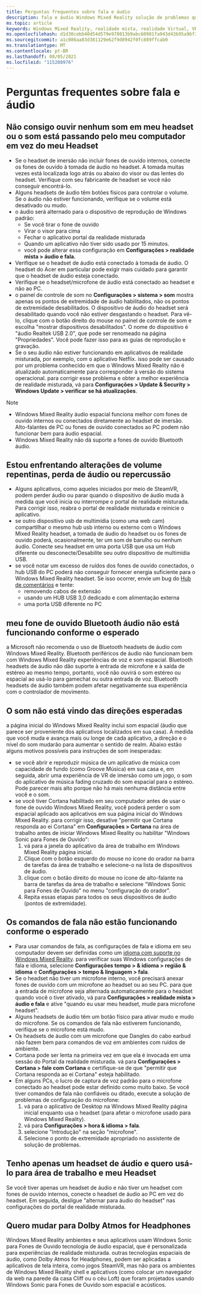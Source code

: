 ```yaml
---
title: Perguntas frequentes sobre fala e áudio
description: fala e áudio Windows Mixed Reality solução de problemas que vão além da nossa documentação de suporte de consumidor padrão.
ms.topic: article
keywords: Windows Mixed Reality, realidade mista, realidade Virtual, VR, MR, solução de problemas, erros, ajuda, suporte, problemas de áudio, problemas de fala
ms.openlocfilehash: d1d30cebb40d54d579e978013b9abc60981fa943d43b95a96f358092631b4d27
ms.sourcegitcommit: a1c086aa83d381129e62f9d8942f0fc889ffcab0
ms.translationtype: MT
ms.contentlocale: pt-BR
ms.lasthandoff: 08/05/2021
ms.locfileid: "115208976"
---
```

# <a name="speech-and-audio-faqs"></a>Perguntas frequentes sobre fala e áudio

## <a name="i-cant-hear-any-sound-in-my-headset-or-sound-is-playing-through-my-computer-instead-of-my-headset"></a>Não consigo ouvir nenhum som em meu headset ou o som está passando pelo meu computador em vez do meu Headset

* Se o headset de imersão não incluir fones de ouvido internos, conecte os fones de ouvido à tomada de áudio no headset. A tomada muitas vezes está localizada logo atrás ou abaixo do visor ou das lentes do headset. Verifique com seu fabricante de headset se você não conseguir encontrá-lo.
* Alguns headsets de áudio têm botões físicos para controlar o volume. Se o áudio não estiver funcionando, verifique se o volume está desativado ou mudo.
* o áudio será alternado para o dispositivo de reprodução de Windows padrão: 
    * Se você tirar o fone de ouvido
    * Virar o visor para cima
    * Fechar o aplicativo portal da realidade misturada
    * Quando um aplicativo não tiver sido usado por 15 minutos. 
    * você pode alterar essa configuração em **Configurações > realidade mista > áudio e fala.**
* Verifique se o headset de áudio está conectado à tomada de áudio. O headset do Acer em particular pode exigir mais cuidado para garantir que o headset de áudio esteja conectado.
* Verifique se o headset/microfone de áudio está conectado ao headset e não ao PC.
* o painel de controle de som no **Configurações > sistema > som** mostra apenas os pontos de extremidade de áudio habilitados, não os pontos de extremidade desabilitados. O dispositivo de áudio do headset será desabilitado quando você não estiver desgastando o headset. Para vê-lo, clique com o botão direito do mouse no painel de controle de som e escolha "mostrar dispositivos desabilitados". O nome do dispositivo é "áudio Realtek USB 2.0", que pode ser renomeado na página "Propriedades". Você pode fazer isso para as guias de reprodução e gravação.
* Se o seu áudio não estiver funcionando em aplicativos de realidade misturada, por exemplo, com o aplicativo Netflix. isso pode ser causado por um problema conhecido em que o Windows Mixed Reality não é atualizado automaticamente para corresponder à versão do sistema operacional. para corrigir esse problema e obter a melhor experiência de realidade misturada, vá para **Configurações > Update & Security > Windows Update > verificar se há atualizações**.

> [!NOTE]
> * Windows Mixed Reality áudio espacial funciona melhor com fones de ouvido internos ou conectados diretamente ao headset de imersão. Alto-falantes de PC ou fones de ouvido conectados ao PC podem não funcionar bem para áudio espacial.
> * Windows Mixed Reality não dá suporte a fones de ouvido Bluetooth áudio.

## <a name="im-experiencing-sudden-volume-changes-lost-audio-or-buzzing"></a>Estou enfrentando alterações de volume repentinas, perda de áudio ou repercussão

* Alguns aplicativos, como aqueles iniciados por meio de SteamVR, podem perder áudio ou parar quando o dispositivo de áudio muda à medida que você inicia ou interrompe o portal de realidade misturada. Para corrigir isso, reabra o portal de realidade misturada e reinicie o aplicativo.
* se outro dispositivo usb de multimídia (como uma web cam) compartilhar o mesmo hub usb interno ou externo com o Windows Mixed Reality headset, a tomada de áudio do headset ou os fones de ouvido poderá, ocasionalmente, ter um som de barulho ou nenhum áudio. Conecte seu headset em uma porta USB que usa um Hub diferente ou desconecte/Desabilite seu outro dispositivo de multimídia USB.
* se você notar um excesso de ruídos dos fones de ouvido conectados, o hub USB do PC poderá não conseguir fornecer energia suficiente para o Windows Mixed Reality headset. Se isso ocorrer, envie um bug do [Hub de comentários](/hololens/hololens-feedback) e tente:
    * removendo cabos de extensão
    * usando um HUB USB 3,0 dedicado e com alimentação externa
    * uma porta USB diferente no PC

## <a name="my-bluetooth-audio-headset-isnt-working-as-expected"></a>meu fone de ouvido Bluetooth áudio não está funcionando conforme o esperado

a Microsoft não recomenda o uso de Bluetooth headsets de áudio com Windows Mixed Reality. Bluetooth periféricos de áudio não funcionam bem com Windows Mixed Reality experiências de voz e som espacial. Bluetooth headsets de áudio não dão suporte à entrada de microfone e à saída de estéreo ao mesmo tempo, portanto, você não ouvirá o som estéreo ou espacial ao usá-lo para gamechat ou outra entrada de voz. Bluetooth headsets de áudio também podem afetar negativamente sua experiência com o controlador de movimento.

## <a name="sound-isnt-coming-from-expected-directions"></a>O som não está vindo das direções esperadas

a página inicial do Windows Mixed Reality inclui som espacial (áudio que parece ser proveniente dos aplicativos localizados em sua casa). À medida que você muda e avança mais ou longe de cada aplicativo, a direção e o nível do som mudarão para aumentar o sentido de realm. Abaixo estão alguns motivos possíveis para instruções de som inesperadas:

* se você abrir e reproduzir música de um aplicativo de música com capacidade de fundo (como Groove Música) em sua casa e, em seguida, abrir uma experiência de VR de imersão como um jogo, o som do aplicativo de música fading cruzado do som espacial para o estéreo. Pode parecer mais alto porque não há mais nenhuma distância entre você e o som.
* se você tiver Cortana habilitado em seu computador antes de usar o fone de ouvido Windows Mixed Reality, você poderá perder o som espacial aplicado aos aplicativos em sua página inicial do Windows Mixed Reality. para corrigir isso, desative "permitir que Cortana responda ao ei Cortana" em **Configurações > Cortana** na área de trabalho antes de iniciar Windows Mixed Reality ou habilitar "Windows Sonic para Fones de Ouvido":
    1. vá para a janela do aplicativo da área de trabalho em Windows Mixed Reality página inicial.
    2. Clique com o botão esquerdo do mouse no ícone do orador na barra de tarefas da área de trabalho e selecione-o na lista de dispositivos de áudio.
    3. clique com o botão direito do mouse no ícone de alto-falante na barra de tarefas da área de trabalho e selecione "Windows Sonic para Fones de Ouvido" no menu "configuração do orador".
    4. Repita essas etapas para todos os seus dispositivos de áudio (pontos de extremidade).

## <a name="speech-commands-are-not-working-as-expected"></a>Os comandos de fala não estão funcionando conforme o esperado

* Para usar comandos de fala, as configurações de fala e idioma em seu computador devem ser definidas como um [idioma com suporte no Windows Mixed Reality](https://support.microsoft.com/help/4039262/windows-10-mixed-reality-setup-faq#Languages). para verificar suas Windows configurações de fala e idioma, selecione **Configurações tempo > & idioma > região & idioma** e **Configurações > tempo & linguagem > fala**.
* Se o headset não tiver um microfone interno, você precisará anexar fones de ouvido com um microfone ao headset ou ao seu PC. para que a entrada de microfone seja alternada automaticamente para o headset quando você o tiver ativado, vá para **Configurações > realidade mista > áudio e fala** e ative "quando eu usar meu headset, mude para microfone headset".
* Alguns headsets de áudio têm um botão físico para ativar mudo e mudo do microfone. Se os comandos de fala não estiverem funcionando, verifique se o microfone está mudo.
* Os headsets de áudio com um microfone que Dangles do cabo earbud não fazem bem para comandos de voz em ambientes com ruídos de ambiente.
* Cortana pode ser lenta na primeira vez em que ela é invocada em uma sessão do Portal da realidade misturada. vá para **Configurações > Cortana > fale com Cortana** e certifique-se de que "permitir que Cortana responda ao ei Cortana" esteja habilitado.
* Em alguns PCs, o lucro de captura de voz padrão para o microfone conectado ao headset pode estar definido como muito baixo. Se você tiver comandos de fala não confiáveis ou ditado, execute a solução de problemas de configuração do microfone:
    1. vá para o aplicativo de Desktop na Windows Mixed Reality página inicial enquanto usa o headset (para afetar o microfone usado para Windows Mixed Reality).
    2. vá para **Configurações > hora & idioma > fala**.
    3. selecione "Introdução" na seção "microfone".
    4. Selecione o ponto de extremidade apropriado no assistente de solução de problemas.

## <a name="i-only-have-one-audio-headset-and-i-want-to-use-it-for-both-desktop-and-my-headset"></a>Tenho apenas um headset de áudio e quero usá-lo para área de trabalho e meu Headset

Se você tiver apenas um headset de áudio e não tiver um headset com fones de ouvido internos, conecte o headset de áudio ao PC em vez do headset. Em seguida, desligue "alternar para áudio do headset" nas configurações do portal de realidade misturada.

## <a name="i-want-to-switch-to-dolby-atmos-for-headphones"></a>Quero mudar para Dolby Atmos for Headphones

Windows Mixed Reality ambientes e seus aplicativos usam Windows Sonic para Fones de Ouvido tecnologia de áudio espacial, que é personalizada para experiências de realidade misturada. outras tecnologias espaciais de áudio, como Dolby Atmos for Headphones, podem ser aplicadas a aplicativos de tela inteira, como jogos SteamVR, mas não para os ambientes de Windows Mixed Reality shell e aplicativos (como colocar um navegador da web na parede da casa Cliff ou o céu Loft) que foram projetados usando Windows Sonic para Fones de Ouvido som espacial e acústicos.